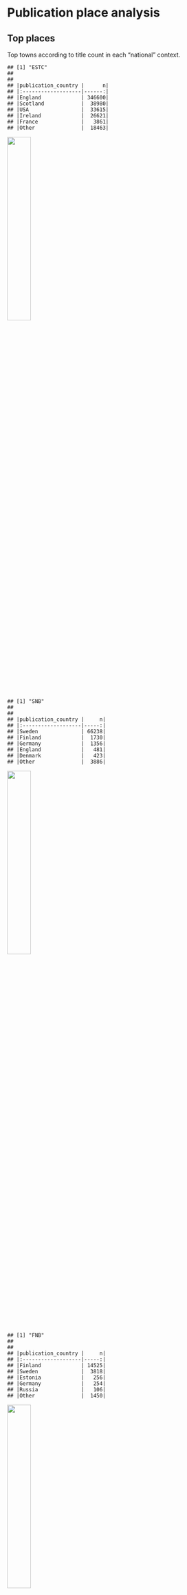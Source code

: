 Publication place analysis
==========================

Top places
----------

Top towns according to title count in each “national” context.

    ## [1] "ESTC"
    ## 
    ## 
    ## |publication_country |      n|
    ## |:-------------------|------:|
    ## |England             | 346600|
    ## |Scotland            |  38980|
    ## |USA                 |  33615|
    ## |Ireland             |  26621|
    ## |France              |   3861|
    ## |Other               |  18463|

<img src="place_files/figure-markdown_strict/top_place-1.png" width="33%" />

    ## [1] "SNB"
    ## 
    ## 
    ## |publication_country |     n|
    ## |:-------------------|-----:|
    ## |Sweden              | 66238|
    ## |Finland             |  1730|
    ## |Germany             |  1356|
    ## |England             |   481|
    ## |Denmark             |   423|
    ## |Other               |  3886|

<img src="place_files/figure-markdown_strict/top_place-2.png" width="33%" />

    ## [1] "FNB"
    ## 
    ## 
    ## |publication_country |     n|
    ## |:-------------------|-----:|
    ## |Finland             | 14525|
    ## |Sweden              |  3818|
    ## |Estonia             |   256|
    ## |Germany             |   254|
    ## |Russia              |   106|
    ## |Other               |  1450|

<img src="place_files/figure-markdown_strict/top_place-3.png" width="33%" />

    ## [1] "STCN"
    ## 
    ## 
    ## |publication_country |      n|
    ## |:-------------------|------:|
    ## |Netherlands         | 129027|
    ## |Belgium             |   5247|
    ## |Suriname            |   4836|
    ## |Germany             |   4099|
    ## |France              |   1843|
    ## |Other               |  48623|

<img src="place_files/figure-markdown_strict/top_place-4.png" width="33%" />

    ## [1] "STCV"
    ## 
    ## 
    ## |publication_country |     n|
    ## |:-------------------|-----:|
    ## |Belgium             | 20669|
    ## |France              |   155|
    ## |Netherlands         |   120|
    ## |England             |    43|
    ## |Germany             |    36|
    ## |Other               |  4805|

<img src="place_files/figure-markdown_strict/top_place-5.png" width="33%" />

Countries per catalog
---------------------

Summary of selected countries per catalog, for quality control purposes.
Should have the same countries than above.

    ## [1] "estc"
    ## 
    ##                                   Ambiguous               Antiqua 
    ##                   608                     2                    21 
    ##                 Aruba             Australia               Austria 
    ##                     2                     3                    31 
    ##               Bahamas              Barbados               Belgium 
    ##                    19                    58                   562 
    ##                Canada                  Cuba        Czech Republic 
    ##                   976                     3                     2 
    ##        Czezh Republic               Denmark              Dominica 
    ##                     1                    34                    45 
    ##               England                France                Geneva 
    ##                346600                  3861                     1 
    ##               Germany               Grenada            Guadaloupe 
    ##                   825                    17                     4 
    ##             Guernesey              Guernsey                 Haiti 
    ##                    12                    11                    51 
    ##               Hamburg               Hungary                 India 
    ##                     1                     2                   310 
    ##               Ireland           Isle of Man                 Italy 
    ##                 26621                    17                   243 
    ##               Jamaica                Latvia                 Malta 
    ##                   249                     3                    10 
    ##            Martinique                Mexico           Netherlands 
    ##                    11                     1                  2138 
    ##      Northern Ireland                Poland              Portugal 
    ##                   872                     6                    11 
    ##                Russia Saint Kitts and Nevis           Saint Lucia 
    ##                    25                    20                     1 
    ##              Scotland          South Africa                 Spain 
    ##                 38980                     1                    15 
    ##             Sri Lanka          St Eustatius            St Vincent 
    ##                     2                     1                    33 
    ##                Sweden           Switzerland   Trinidad and Tobago 
    ##                    32                   290                     4 
    ##                Turkey                   USA                 Wales 
    ##                     1                 33615                     1 
    ## [1] "----------"
    ## [1] "snb"
    ## 
    ##        Austria        Belgium         Canada     Copenhagen Czech Republic 
    ##             16             13              1             32              5 
    ##        Denmark        England        Estonia        Finland         France 
    ##            423            481            167           1730            241 
    ##        Germany        Ireland          Italy         Latvia      Lithuania 
    ##           1356              5            108             84             11 
    ##    Netherlands         Norway         Poland       Portugal         Russia 
    ##            211             25             82              8             61 
    ##       Scotland          Spain         Sweden    Switzerland        Ukraine 
    ##              8             15          66238             35              1 
    ##            USA 
    ##             22 
    ## [1] "----------"
    ## [1] "fnb"
    ## 
    ##     Austria     Belgium  Copenhagen     Denmark     England     Estonia 
    ##           2           2           3          18          50         256 
    ##     Finland      France     Germany       Italy      Latvia   Lithuania 
    ##       14525          31         254           4          39           1 
    ## Netherlands      Poland    Portugal      Russia    Scotland       Spain 
    ##          70           6           1         106           1           1 
    ##      Sweden Switzerland         USA 
    ##        3818           1           1 
    ## [1] "----------"
    ## [1] "stcn"
    ## 
    ##                Ambiguous                Australia                  Austria 
    ##                        1                       63                      117 
    ##                  Belarus                  Belgium                   Canada 
    ##                        1                     5247                        1 
    ##           Czech Republic                  Denmark                  England 
    ##                        6                       12                     1200 
    ##                  Estonia                  Finland                   France 
    ##                        5                       31                     1843 
    ##                  Germany                    Haiti                  Hungary 
    ##                     4099                        1                        4 
    ##                    India                Indonesia                     Iraq 
    ##                        2                        3                        2 
    ##                  Ireland                    Italy                Lithuania 
    ##                        8                      347                        1 
    ##              Netherlands                Nicaragua                   Norway 
    ##                   129027                        1                       52 
    ##                   Poland                 Portugal                   Russia 
    ##                       20                        8                        6 
    ##    Saint Kitts and Nevis                 Scotland                 Slovakia 
    ##                        1                       67                        2 
    ##                    Spain                Sri Lanka                 Suriname 
    ##                       17                       43                     4836 
    ##                   Sweden              Switzerland                   Turkey 
    ##                       93                       57                        9 
    ##                  Ukraine           United Kingdom United States of America 
    ##                        1                        2                      957 
    ##                      USA 
    ##                      651 
    ## [1] "----------"
    ## [1] "stcv"
    ## 
    ##        Austria        Belgium Czech Republic        England         France 
    ##             10          20669              1             43            155 
    ##        Germany          Italy    Netherlands       Scotland         Sweden 
    ##             36              5            120              1              2 
    ##    Switzerland            USA 
    ##              3              1 
    ## [1] "----------"
